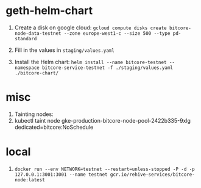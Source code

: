 # geth-helm-chart

1. Create a disk on google cloud:
	`gcloud compute disks create bitcore-node-data-testnet --zone europe-west1-c --size 500 --type pd-standard`

2. Fill in the values in `staging/values.yaml`

3. Install the Helm chart:
	`helm install --name bitcore-testnet --namespace bitcore-service-testnet -f ./staging/values.yaml ./bitcore-chart/`

# misc

1. Tainting nodes:
1. kubectl taint node gke-production-bitcore-node-pool-2422b335-9xlg dedicated=bitcore:NoSchedule

# local

1. `docker run --env NETWORK=testnet --restart=unless-stopped -P -d -p 127.0.0.1:3001:3001 --name testnet gcr.io/rehive-services/bitcore-node:latest`
